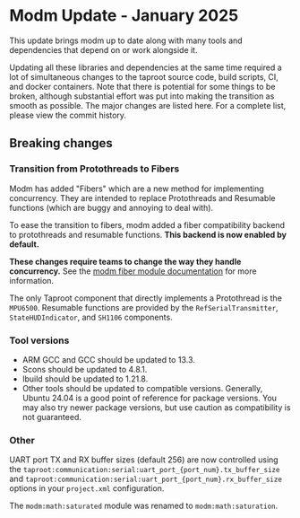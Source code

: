 # Modm Update - January 2025

This update brings modm up to date along with many tools and dependencies that depend on or work alongside it.

Updating all these libraries and dependencies at the same time required a lot of simultaneous changes to the taproot source code, build scripts, CI, and docker containers.
Note that there is potential for some things to be broken, although substantial effort was put into making the transition as smooth as possible.
The major changes are listed here.
For a complete list, please view the commit history.

## Breaking changes
### Transition from Protothreads to Fibers
Modm has added "Fibers" which are a new method for implementing concurrency.
They are intended to replace Protothreads and Resumable functions (which are buggy and annoying to deal with).

To ease the transition to fibers, modm added a fiber compatibility backend to protothreads and resumable functions.
**This backend is now enabled by default.**

**These changes require teams to change the way they handle concurrency.**
See the [modm fiber module documentation](https://github.com/modm-io/modm/blob/develop/src/modm/processing/fiber/module.md) for more information.

The only Taproot component that directly implements a Protothread is the `MPU6500`.
Resumable functions are provided by the `RefSerialTransmitter`, `StateHUDIndicator`, and `SH1106` components.

### Tool versions
- ARM GCC and GCC should be updated to 13.3.
- Scons should be updated to 4.8.1.
- lbuild should be updated to 1.21.8.
- Other tools should be updated to compatible versions.
Generally, Ubuntu 24.04 is a good point of reference for package versions.
You may also try newer package versions, but use caution as compatibility is not guaranteed.

### Other
UART port TX and RX buffer sizes (default 256) are now controlled using the
`taproot:communication:serial:uart_port_{port_num}.tx_buffer_size`
and
`taproot:communication:serial:uart_port_{port_num}.rx_buffer_size`
options in your `project.xml` configuration.

The `modm:math:saturated` module was renamed to `modm:math:saturation`.